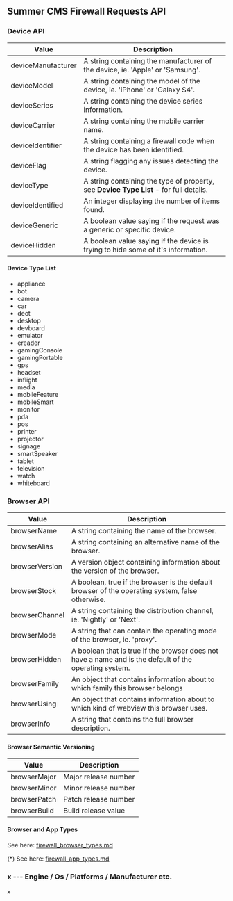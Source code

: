 ## Summer CMS Firewall Requests API

### Device API

Value | Description
---|---
deviceManufacturer | A string containing the manufacturer of the device, ie. 'Apple' or 'Samsung'.
deviceModel | A string containing the model of the device, ie. 'iPhone' or 'Galaxy S4'.
deviceSeries | A string containing the device series information.
deviceCarrier | A string containing the mobile carrier name.
deviceIdentifier | A string containing a firewall code when the device has been identified.
deviceFlag | A string flagging any issues detecting the device.
deviceType | A string containing the type of property, see **Device Type List** - for full details.
deviceIdentified | An integer displaying the number of items found.
deviceGeneric | A boolean value saying if the request was a generic or specific device.
deviceHidden | A boolean value saying if the device is trying to hide some of it's information.

#### Device Type List

- appliance
- bot
- camera
- car
- dect
- desktop
- devboard
- emulator
- ereader
- gamingConsole
- gamingPortable
- gps
- headset
- inflight
- media
- mobileFeature
- mobileSmart
- monitor
- pda
- pos
- printer
- projector
- signage
- smartSpeaker
- tablet
- television
- watch
- whiteboard

### Browser API

Value | Description
---|---
browserName | A string containing the name of the browser.
browserAlias | A string containing an alternative name of the browser.
browserVersion | A version object containing information about the version of the browser.
browserStock | A boolean, true if the browser is the default browser of the operating system, false otherwise.
browserChannel | A string containing the distribution channel, ie. 'Nightly' or 'Next'.
browserMode | A string that can contain the operating mode of the browser, ie. 'proxy'.
browserHidden | A boolean that is true if the browser does not have a name and is the default of the operating system.
browserFamily | An object that contains information about to which family this browser belongs
browserUsing | An object that contains information about to which kind of webview this browser uses.
browserInfo | A string that contains the full browser description.

#### Browser Semantic Versioning

Value | Description
---|---
browserMajor | Major release number
browserMinor | Minor release number
browserPatch | Patch release number
browserBuild | Build release value

#### Browser  and App Types

See here: [firewall_browser_types.md](https://github.com/ayumi-cloud/oc-security-module/blob/master/docs/api/firewall_browser_types.md)

(*) See here: [firewall_app_types.md](https://github.com/ayumi-cloud/oc2-security-module/blob/master/docs/api/firewall_app_types.md)

### x --- Engine / Os / Platforms / Manufacturer etc.

x
